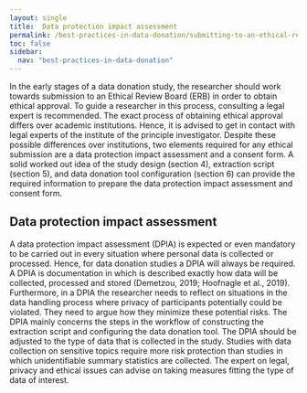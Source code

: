 ```yaml
---
layout: single
title:  Data protection impact assessment  
permalink: /best-practices-in-data-donation/submitting-to-an-ethical-review-board/data-protection-impact-assessment
toc: false
sidebar:
  nav: "best-practices-in-data-donation"
---
```



In the early stages of a data donation study, the researcher should work towards submission to an Ethical Review Board (ERB) in order to obtain ethical approval. To guide a researcher in this process, consulting a legal expert is recommended. The exact process of obtaining ethical approval differs over academic institutions. Hence, it is advised to get in contact with legal experts of the institute of the principle investigator. Despite these possible differences over institutions, two elements required for any ethical submission are a data protection impact assessment and a consent form. A solid worked out idea of the study design (section 4), extraction script (section 5), and data donation tool configuration (section 6) can provide the required information to prepare the data protection impact assessment and consent form.

## Data protection impact assessment
A data protection impact assessment (DPIA) is expected or even mandatory to be carried out in every situation where personal data is collected or processed. Hence, for data donation studies a DPIA will always be required. A DPIA is documentation in which is described exactly how data will be collected, processed and stored (Demetzou, 2019; Hoofnagle et al., 2019). Furthermore, in a DPIA the researcher needs to reflect on situations in the data handling process where privacy of participants potentially could be violated. They need to argue how they minimize these potential risks. The DPIA mainly concerns the steps in the workflow of constructing the extraction script and configuring the data donation tool. The DPIA should be adjusted to the type of data that is collected in the study. Studies with data collection on sensitive topics require more risk protection than studies in which unidentifiable summary statistics are collected. The expert on legal, privacy and ethical issues can advise on taking measures fitting the type of data of interest.
